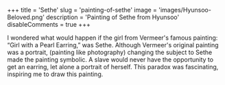 +++
title = 'Sethe'
slug = 'painting-of-sethe'
image = 'images/Hyunsoo-Beloved.png'
description = 'Painting of Sethe from Hyunsoo'
disableComments = true
+++

I wondered what would happen if the girl from Vermeer's famous painting: “Girl with a Pearl Earring,” was Sethe. Although Vermeer's original painting was a portrait, (painting like photography) changing the subject to Sethe made the painting symbolic. A slave would never have the opportunity to get an earring, let alone a portrait of herself. This paradox was fascinating, inspiring me to draw this painting.
